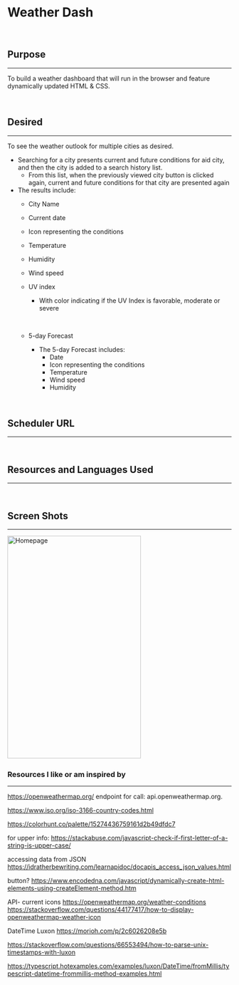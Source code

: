 # Weather Dash
&nbsp;

## Purpose
***
To build a weather dashboard that will run in the browser and feature dynamically updated HTML & CSS.

&nbsp;


## Desired
***
To see the weather outlook for multiple cities as desired.
- Searching for a city presents current and future conditions for aid city, and then the city is added to a search history list.
  - From this list, when the previously viewed city button is clicked again, current and future conditions for that city are presented again
- The results include:
  - City Name
  - Current date
  - Icon representing the conditions
  - Temperature
  - Humidity
  - Wind speed
  - UV index
    - With color indicating if the UV Index is favorable, moderate or severe

    &nbsp;


  - 5-day Forecast
    - The 5-day Forecast includes:
      - Date
      - Icon representing the conditions
      - Temperature
      - Wind speed
      - Humidity


&nbsp;


## Scheduler URL
***

&nbsp;

## Resources and Languages Used
***

&nbsp;

## Screen Shots
***
<img src="./assets/images/schedulePic1.png" width="300" height="500" alt="Homepage">
&nbsp;


### Resources I like or am inspired by
***
https://openweathermap.org/
endpoint for call:
api.openweathermap.org.

https://www.iso.org/iso-3166-country-codes.html

https://colorhunt.co/palette/15274436759161d2b49dfdc7

for upper info:
https://stackabuse.com/javascript-check-if-first-letter-of-a-string-is-upper-case/

accessing data from JSON
https://idratherbewriting.com/learnapidoc/docapis_access_json_values.html

button?
https://www.encodedna.com/javascript/dynamically-create-html-elements-using-createElement-method.htm

API- current icons
https://openweathermap.org/weather-conditions
https://stackoverflow.com/questions/44177417/how-to-display-openweathermap-weather-icon

DateTime Luxon
https://morioh.com/p/2c6026208e5b

https://stackoverflow.com/questions/66553494/how-to-parse-unix-timestamps-with-luxon

https://typescript.hotexamples.com/examples/luxon/DateTime/fromMillis/typescript-datetime-frommillis-method-examples.html